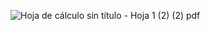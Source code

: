
![Hoja de cálculo sin título - Hoja 1 (2) (2) pdf](https://github.com/felipereyr/SC/assets/110480389/aed2da8a-365f-4794-9dcb-6654d82702a7)
